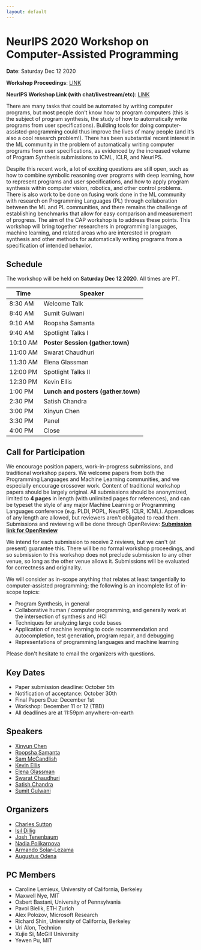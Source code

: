 ```yaml
---
layout: default
---
```


# NeurIPS 2020 Workshop on Computer-Assisted Programming

**Date**: Saturday Dec 12 2020

**Workshop Proceedings**: [LINK](https://openreview.net/group?id=NeurIPS.cc/2020/Workshop/CAP) 

**NeurIPS Workshop Link (with chat/livestream/etc)**: [LINK](https://neurips.cc/virtual/2020/public/workshop_16161.html)

There are many tasks that could be automated by writing computer programs, but most people don’t know how to program computers (this is the subject of program synthesis, the study of how to automatically write programs from user specifications). Building tools for doing computer-assisted-programming could thus improve the lives of many people (and it’s also a cool research problem!). There has been substantial recent interest in the ML community in the problem of automatically writing computer programs from user specifications, as evidenced by the increased volume of Program Synthesis submissions to ICML, ICLR, and NeurIPS.

Despite this recent work, a lot of exciting questions are still open, such as how to combine symbolic reasoning over programs with deep learning, how to represent programs and user specifications, and how to apply program synthesis within computer vision, robotics, and other control problems. There is also work to be done on fusing work done in the ML community with research on Programming Languages (PL) through collaboration between the ML and PL communities, and there remains the challenge of establishing benchmarks that allow for easy comparison and measurement of progress. The aim of the CAP workshop is to address these points. This workshop will bring together researchers in programming languages, machine learning, and related areas who are interested in program synthesis and other methods for automatically writing programs from a specification of intended behavior.

## Schedule

The workshop will be held on **Saturday Dec 12 2020**. All times are PT.

 Time  | Speaker  
---|---
 8:30 AM | Welcome Talk
 8:40 AM | Sumit Gulwani
 9:10 AM | Roopsha Samanta
 9:40 AM | Spotlight Talks I 
10:10 AM | **Poster Session (gather.town)** 
11:00 AM | Swarat Chaudhuri
11:30 AM | Elena Glassman
12:00 PM | Spotlight Talks II
12:30 PM  | Kevin Ellis
1:00 PM | **Lunch and posters (gather.town)**
2:30 PM  | Satish Chandra
3:00 PM  | Xinyun Chen
3:30 PM  | Panel
4:00 PM  | Close


## Call for Participation

We encourage position papers, work-in-progress submissions, and traditional workshop papers.
We welcome papers from both the Programming Languages and Machine Learning communities, and we especially encourage crossover work.
Content of traditional workshop papers should be largely original.
All submissions should be anonymized, limited to **4 pages** in length (with unlimited pages for references), and can be typeset 
the style of any major Machine Learning or Programming Languages conference (e.g. PLDI, POPL, NeurIPS, ICLR, ICML).
Appendices of any length are allowed, but reviewers aren't obligated to read them.
Submissions and reviewing will be done through OpenReview: **[Submission link for OpenReview](https://openreview.net/group?id=NeurIPS.cc/2020/Workshop/CAP)**

We intend for each submission to receive 2 reviews, but we can't (at present) guarantee this.
There will be no formal workshop proceedings, and so submission to this workshop does not preclude submission to any other venue,
so long as the other venue allows it.
Submissions will be evaluated for correctness and originality.

We will consider as in-scope anything that relates at least tangentially to computer-assisted programming;
the following is an incomplete list of in-scope topics:

*  Program Synthesis, in general
*  Collaborative human / computer programming, and generally work at the intersection of synthesis and HCI
*  Techniques for analyzing large code bases
*  Application of machine learning to code recommendation and autocompletion, test generation, program repair, and debugging
*  Representations of programming languages and machine learning

Please don't hesitate to email the organizers with questions.

## Key Dates

*  Paper submission deadline: October 5th
*  Notification of acceptance: October 30th
*  Final Papers Due: December 1st
*  Workshop: December 11 or 12 (TBD)
*  All deadlines are at 11:59pm anywhere-on-earth

## Speakers

*   [Xinyun Chen](https://jungyhuk.github.io/)
*   [Roopsha Samanta](https://www.cs.purdue.edu/homes/roopsha/)
*   [Sam McCandlish](http://physics.bu.edu/people/show/sammc)
*   [Kevin Ellis](https://web.mit.edu/ellisk/www/)
*   [Elena Glassman](https://glassmanlab.seas.harvard.edu/)
*   [Swarat Chaudhuri](https://www.cs.utexas.edu/~swarat/)
*   [Satish Chandra](https://sites.google.com/site/schandraacmorg/)
*   [Sumit Gulwani](https://www.microsoft.com/en-us/research/people/sumitg/)

## Organizers

*  [Charles Sutton](https://homepages.inf.ed.ac.uk/csutton/)
*  [Işıl Dillig](https://www.cs.utexas.edu/~isil/)
*  [Josh Tenenbaum](http://web.mit.edu/cocosci/josh.html)
*  [Nadia Polikarpova](https://cseweb.ucsd.edu/~npolikarpova/)
*  [Armando Solar-Lezama](https://people.csail.mit.edu/asolar/)
*  [Augustus Odena](https://www.augustusodena.com/)

## PC Members

* Caroline Lemieux, University of California, Berkeley
* Maxwell Nye, MIT
* Osbert Bastani, University of Pennsylvania
* Pavol Bielik, ETH Zurich
* Alex Polozov, Microsoft Research
* Richard Shin, University of California, Berkeley
* Uri Alon, Technion
* Xujie Si, McGill University
* Yewen Pu, MIT
